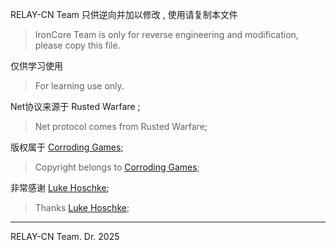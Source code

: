 RELAY-CN Team 只供逆向并加以修改 , 使用请复制本文件  
> IronCore Team is only for reverse engineering and modification, please copy this file.  

仅供学习使用
> For learning use only.


Net协议来源于 Rusted Warfare ;  
> Net protocol comes from Rusted Warfare;

版权属于 [Corroding Games](https://corrodinggames.com/);  
> Copyright belongs to [Corroding Games](https://corrodinggames.com/);

非常感谢 [Luke Hoschke](https://x.com/LukeHoschke);  
> Thanks [Luke Hoschke](https://x.com/LukeHoschke);
----
RELAY-CN Team.
Dr. 2025
